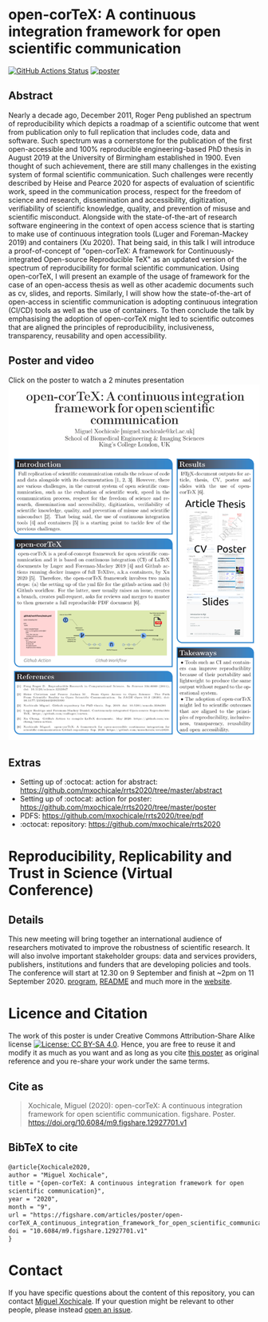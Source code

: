 # open-corTeX: A continuous integration framework for open scientific communication
[![GitHub Actions Status](https://github.com/mxochicale/rrts2020/workflows/Compiling-TeX/badge.svg)](https://github.com/mxochicale/rrts2020/actions) [![poster](https://img.shields.io/badge/read-the%20poster-blue.svg)](https://github.com/mxochicale/rrts2020/blob/pdf/poster.pdf) 

## Abstract
Nearly a decade ago, December 2011, Roger Peng published an spectrum of reproducibility 
which depicts a roadmap of a scientific outcome
that went from publication only to full replication that includes code, data and software.
Such spectrum was a cornerstone for 
the publication of the first open-accessible 
and 100\% reproducible engineering-based PhD thesis in August 2019 
at the University of Birmingham established in 1900.
Even thought of such achievement, there are still many challenges in the existing system 
of formal scientific communication.
Such challenges were recently described by Heise and Pearce 2020
for aspects of evaluation of scientific work, 
speed in the communication process,
respect for the freedom of science and research,
dissemination and accessibility, digitization,
verifiability of scientific knowledge, quality, 
and prevention of misuse and scientific misconduct.
Alongside with the state-of-the-art of research software engineering
in the context of open access science that is starting to make use 
of continuous integration tools (Luger and Foreman-Mackey 2019) and containers (Xu 2020).
That being said, in this talk I will introduce a proof-of-concept of 
"open-corTeX: A framework for Continuously-integrated Open-source Reproducible TeX" 
as an updated version of the spectrum of reproducibility for 
formal scientific communication.
Using open-corTeX, I will present an example of the usage of framework 
for the case of an open-access thesis 
as well as other academic documents such as cv, slides, and reports. 
Similarly, I will show how the state-of-the-art of open-access in scientific 
communication is adopting continuous integration (CI/CD) tools
as well as the use of containers.
To then conclude the talk by emphasising 
the adoption of open-corTeX might led to scientific outcomes 
that are aligned the principles of 
reproducibility, inclusiveness, transparency,
reusability  and open accessibility.

## Poster and video 
Click on the poster to watch a 2 minutes presentation  
[![poster](poster/figures/final-version/poster.png)](https://www.youtube.com/watch?v=KHDezS4LfZ0)

## Extras
* Setting up of :octocat: action for abstract: https://github.com/mxochicale/rrts2020/tree/master/abstract
* Setting up of :octocat: action for poster: https://github.com/mxochicale/rrts2020/tree/master/poster
* PDFS: https://github.com/mxochicale/rrts2020/tree/pdf
* :octocat: repository: https://github.com/mxochicale/rrts2020

# Reproducibility, Replicability and Trust in Science (Virtual Conference)
## Details
This new meeting will bring together an international audience of researchers motivated to improve the robustness of scientific research. It will also involve important stakeholder groups: data and services providers, publishers, institutions and funders that are developing policies and tools. The conference will start at 12.30 on 9 September and finish at ~2pm on 11 September 2020.
[program](/docs/program/program.pdf), [README](docs/README.md) and much more in the [website](https://coursesandconferences.wellcomegenomecampus.org/our-events/reproducibility-replicability-trust-in-science-2020/).

# Licence and Citation 
The work of this poster is under Creative Commons Attribution-Share Alike license [![License: CC BY-SA 4.0](https://licensebuttons.net/l/by-sa/4.0/80x15.png)](https://creativecommons.org/licenses/by-sa/4.0/). Hence, you are free to reuse it and modify it as much as you want
and as long as you cite [this poster](https://github.com/mxochicale/rrts2020/issues) 
as original reference and you re-share your work under the same terms.

## Cite as 
> Xochicale, Miguel (2020): open-corTeX: A continuous integration framework for open scientific communication. figshare. Poster. https://doi.org/10.6084/m9.figshare.12927701.v1

## BibTeX to cite
```
@article{Xochicale2020,
author = "Miguel Xochicale",
title = "{open-corTeX: A continuous integration framework for open scientific communication}",
year = "2020",
month = "9",
url = "https://figshare.com/articles/poster/open-corTeX_A_continuous_integration_framework_for_open_scientific_communication/12927701",
doi = "10.6084/m9.figshare.12927701.v1"
}
```
# Contact 
If you have specific questions about the content of this repository, you can contact 
[Miguel Xochicale](mailto:perez.xochicale@gmail.com?subject="[open-cortex]"). 
If your question might be relevant to other people, please instead 
[open an issue](https://github.com/mxochicale/rrts2020/issues).

